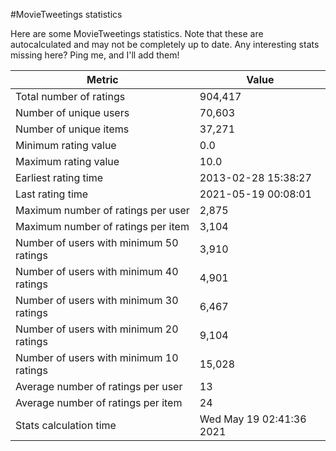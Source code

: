 #MovieTweetings statistics

Here are some MovieTweetings statistics. Note that these are autocalculated and may not be completely up to date. Any interesting stats missing here? Ping me, and I'll add them!

Metric | Value
--- | ---
Total number of ratings                 | 904,417
Number of unique users                  | 70,603
Number of unique items                  | 37,271
Minimum rating value                    | 0.0
Maximum rating value                    | 10.0
Earliest rating time                    | 2013-02-28 15:38:27
Last rating time                        | 2021-05-19 00:08:01
Maximum number of ratings per user      | 2,875
Maximum number of ratings per item      | 3,104
Number of users with minimum 50 ratings | 3,910
Number of users with minimum 40 ratings | 4,901
Number of users with minimum 30 ratings | 6,467
Number of users with minimum 20 ratings | 9,104
Number of users with minimum 10 ratings | 15,028
Average number of ratings per user      | 13
Average number of ratings per item      | 24
Stats calculation time                  | Wed May 19 02:41:36 2021

